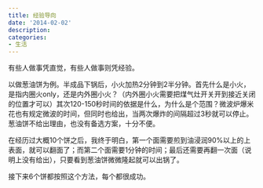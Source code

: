```yaml
---
title: 经验导向
date: '2014-02-02'
description:
categories:
- 生活
---
```


有些人做事凭直觉，有些人做事则凭经验。

以做葱油饼为例。半成品下锅后，小火加热2分钟到2半分钟。首先什么是小火，是指内圈火only，还是内外圈小火？（内外圈小火需要把煤气灶开关开到接近关闭的位置才可以）其次120-150秒时间的依据是什么，为什么是个范围？微波炉爆米花也有规定微波的时间，但同时也给出，当两次爆炸的间隔超过3秒就可以停止。葱油饼不给出理由，也没有备选方案，十分不便。

在经历过大概10个饼之后，我终于明白，第一个面需要煎到油浸润90%以上的上表面，就可以翻面了；而第二个面需要1分钟的时间；最后还需要再翻一次面（说明上没有给出），只要看到葱油饼微微隆起就可以出锅了。

接下来6个饼都按照这个方法，每个都很成功。